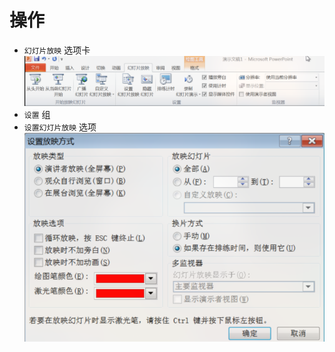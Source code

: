 # 操作

- `幻灯片放映` 选项卡
 ![](../../../../Resource/Pasted%20image%2020250521153316.png)
- `设置` 组
- `设置幻灯片放映` 选项
![](../../../../Resource/Pasted%20image%2020250521153426.png)